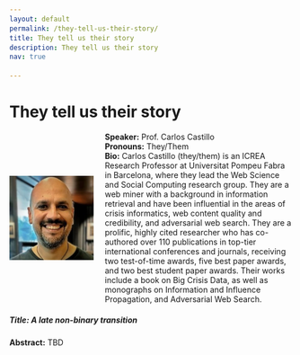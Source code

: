 ```yaml
---
layout: default
permalink: /they-tell-us-their-story/
title: They tell us their story
description: They tell us their story
nav: true

---
```


<h1><b>They tell us their story</b></h1>

<div style="display: flex; align-items: center;">
  <!-- Image on the left -->
  <img src="/assets/img/Carlos-Castillo.jpg" alt="Description" style="width: 150px; margin-right: 20px;">

  <!-- Text on the right -->
  <div>
    <b>Speaker:</b> Prof. Carlos Castillo<br>
    <b>Pronouns:</b> They/Them <br>
    <b>Bio:</b>  Carlos Castillo (they/them) is an ICREA Research Professor at Universitat Pompeu Fabra in Barcelona, where they lead the Web Science and Social Computing research group. They are a web miner with a background in information retrieval and have been influential in the areas of crisis informatics, web content quality and credibility, and adversarial web search. They are a prolific, highly cited researcher who has co-authored over 110 publications in top-tier international conferences and journals, receiving two test-of-time awards, five best paper awards, and two best student paper awards. Their works include a book on Big Crisis Data, as well as monographs on Information and Influence Propagation, and Adversarial Web Search.
  </div>
</div>
<h5><b>Title:</b> A late non-binary transition</h5>
<b>Abstract:</b> TBD